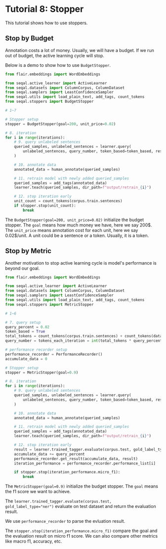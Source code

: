 # Tutorial 8: Stopper

This tutorial shows how to use stoppers.

## Stop by Budget

Annotation costs a lot of money. Usually, we will have a budget. If we run out of budget, the active learning cycle will stop.

Below is a demo to show how to use `BudgetStopper`.

```python
from flair.embeddings import WordEmbeddings

from seqal.active_learner import ActiveLearner
from seqal.datasets import ColumnCorpus, ColumnDataset
from seqal.samplers import LeastConfidenceSampler
from seqal.utils import load_plain_text, add_tags, count_tokens
from seqal.stoppers import BudgetStopper

# 1~7

# Stopper setup
stopper = BudgetStopper(goal=200, unit_price=0.02)

# 8. iteration
for i in range(iterations):
    # 9. query unlabeled sentences
    queried_samples, unlabeled_sentences = learner.query(
        unlabeled_sentences, query_number, token_based=token_based, research_mode=False
    )

    # 10. annotate data
    annotated_data = human_annotate(queried_samples)

    # 11. retrain model with newly added queried_samples
    queried_samples = add_tags(annotated_data)
    learner.teach(queried_samples, dir_path=f"output/retrain_{i}")

    # 12. stop iteration early
    unit_count = count_tokens(corpus.train.sentences)
    if stopper.stop(unit_count):
        break
```

The `BudgetStopper(goal=200, unit_price=0.02)` initialize the budget stopper. The `goal` means how much money we have, here we say 200\$. The `unit_price` means annotation cost for each unit, here we say 0.02\$/unit. A unit could be a sentence or a token. Usually, it is a token.

## Stop by Metric

Another motivation to stop active learning cycle is model's performance is beyond our goal.

```python
from flair.embeddings import WordEmbeddings

from seqal.active_learner import ActiveLearner
from seqal.datasets import ColumnCorpus, ColumnDataset
from seqal.samplers import LeastConfidenceSampler
from seqal.utils import load_plain_text, add_tags, count_tokens
from seqal.stoppers import MetricStopper

# 1~6

# 7. query setup
query_percent = 0.02
token_based = True
total_tokens = count_tokens(corpus.train.sentences) + count_tokens(data_pool.sentences)
query_number = tokens_each_iteration = int(total_tokens * query_percent)

# performance recorder setup
performance_recorder = PerformanceRecorder()
accumulate_data = 0

# Stopper setup
stopper = MetricStopper(goal=0.9)

# 8. iteration
for i in range(iterations):
    # 9. query unlabeled sentences
    queried_samples, unlabeled_sentences = learner.query(
        unlabeled_sentences, query_number, token_based=token_based, research_mode=False
    )

    # 10. annotate data
    annotated_data = human_annotate(queried_samples)

    # 11. retrain model with newly added queried_samples
    queried_samples = add_tags(annotated_data)
    learner.teach(queried_samples, dir_path=f"output/retrain_{i}")

    # 12. stop iteration early
    result = learner.trained_tagger.evaluate(corpus.test, gold_label_type="ner")
    accumulate_data += query_percent
    performance_recorder.get_result(accumulate_data, result)
    iteration_performance = performance_recorder.performance_list[i]

    if stopper.stop(iteration_performance.micro_f1):
        break
```

The `MetricStopper(goal=0.9)` initialize the budget stopper. The `goal` means the f1 score we want to achieve. 

The `learner.trained_tagger.evaluate(corpus.test, gold_label_type="ner")` evaluate on test dataset and return the evaluation result.

We use `performance_recorder` to parse the evluation result. 

The `stopper.stop(iteration_performance.micro_f1)` compare the goal and the evaluation result on micro f1 score. We can also compare other metrics like macro f1, accuracy, etc. 
